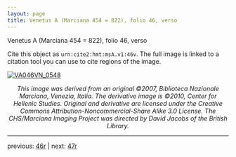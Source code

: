 ```yaml
---
layout: page
title: Venetus A (Marciana 454 = 822), folio 46, verso
---
```


Venetus A (Marciana 454 = 822), folio 46, verso

Cite this object as `urn:cite2:hmt:msA.v1:46v`.  The full image is linked to a citation tool you can use to cite regions of the image.

[![VA046VN_0548](http://www.homermultitext.org/iipsrv?IIIF=/project/homer/pyramidal/deepzoom/hmt/vaimg/2017a/VA046VN_0548.tif/full/800,/0/default.jpg)](http://www.homermultitext.org/ict2/?urn=urn:cite2:hmt:vaimg.2017a:VA046VN_0548) 

<p style="text-align: center; font-style: italic;">This image was derived from an original ©2007, Biblioteca Nazionale Marciana, Venezia, Italia. The derivative image is ©2010, Center for Hellenic Studies. Original and derivative are licensed under the Creative Commons Attribution-Noncommercial-Share Alike 3.0 License. The CHS/Marciana Imaging Project was directed by David Jacobs of the British Library.</p>

---

previous: [46r](../46r/) | next: [47r](../47r/)